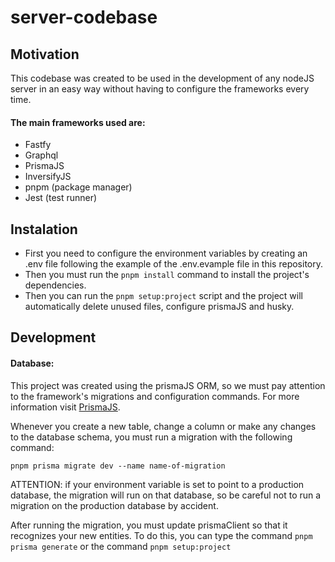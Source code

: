 # server-codebase

## Motivation
This codebase was created to be used in the development of any nodeJS server in an easy way without having to configure the frameworks every time.

#### The main frameworks used are:
- Fastfy
- Graphql
- PrismaJS
- InversifyJS
- pnpm (package manager)
- Jest (test runner)

  
## Instalation
- First you need to configure the environment variables by creating an .env file following the example of the .env.evample file in this repository.
- Then you must run the `pnpm install` command to install the project's dependencies.
- Then you can run the `pnpm setup:project` script and the project will automatically delete unused files, configure prismaJS and husky.

## Development

#### Database:
This project was created using the prismaJS ORM, so we must pay attention to the framework's migrations and configuration commands. For more information visit [PrismaJS](https://https://www.prisma.io/).

Whenever you create a new table, change a column or make any changes to the database schema, you must run a migration with the following command:

``pnpm prisma migrate dev --name name-of-migration``

ATTENTION: if your environment variable is set to point to a production database, the migration will run on that database, so be careful not to run a migration on the production database by accident.

After running the migration, you must update prismaClient so that it recognizes your new entities. To do this, you can type the command `pnpm prisma generate` or the command `pnpm setup:project`



